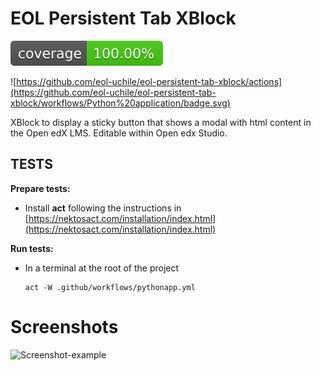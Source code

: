 
# EOL Persistent Tab XBlock

![Coverage Status](/coverage-badge.svg)

![https://github.com/eol-uchile/eol-persistent-tab-xblock/actions](https://github.com/eol-uchile/eol-persistent-tab-xblock/workflows/Python%20application/badge.svg)

XBlock to display a sticky button that shows a modal with html content in the Open edX LMS. Editable within Open edx Studio.

## TESTS
**Prepare tests:**

- Install **act** following the instructions in [https://nektosact.com/installation/index.html](https://nektosact.com/installation/index.html)

**Run tests:**
- In a terminal at the root of the project
    ```
    act -W .github/workflows/pythonapp.yml
    ```

# Screenshots
![Screenshot-example](eolpersistenttab/examples/09-09-2019.png?style=center)
